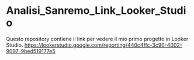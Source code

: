 # Analisi_Sanremo_Link_Looker_Studio
Questo repository contiene il link per vedere il mio primo progetto in Looker Studio.
https://lookerstudio.google.com/reporting/440c4ffc-3c90-4002-9097-9bed519177e5
